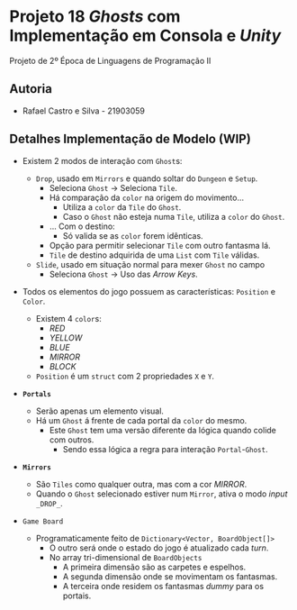 # Projeto 18 _Ghosts_ com Implementação em Consola e _Unity_

Projeto de 2º Época de Linguagens de Programação II

## Autoria

* Rafael Castro e Silva - 21903059

## Detalhes Implementação de Modelo (WIP)

* Existem 2 modos de interação com `Ghost`s:
  * `Drop`, usado em `Mirrors` e quando soltar do `Dungeon` e `Setup`.
    * Seleciona `Ghost` -> Seleciona `Tile`.
    * Há comparação da `color` na origem do movimento...
      * Utiliza a `color` da `Tile` do `Ghost`.
      * Caso o `Ghost` não esteja numa `Tile`, utiliza a `color` do `Ghost`.
    * ... Com o destino:
      * Só valida se as `color` forem idênticas.
    * Opção para permitir selecionar `Tile` com outro fantasma lá.
    * `Tile` de destino adquirida de uma `List` com `Tile` válidas. 
  * `Slide`, usado em situação normal para mexer `Ghost` no campo
    * Seleciona `Ghost` -> Uso das _Arrow Keys_.
  
* Todos os elementos do jogo possuem as características: `Position` e `Color`.
  * Existem 4 `color`s:
    * _RED_
    * _YELLOW_
    * _BLUE_
    * _MIRROR_
    * _BLOCK_
  * `Position` é um `struct` com 2 propriedades `X` e `Y`.
  
* **`Portals`**
  * Serão apenas um elemento visual.
  * Há um `Ghost` á frente de cada portal da `color` do mesmo.
    * Este `Ghost` tem uma versão diferente da lógica quando colide com outros.
      * Sendo essa lógica a regra para interação `Portal`-`Ghost`.
  
* **`Mirrors`**
  * São `Tiles` como qualquer outra, mas com a cor _MIRROR_.
  * Quando o `Ghost` selecionado estiver num `Mirror`, ativa o modo _input_ `_DROP_`.

* `Game Board`
  * Programaticamente feito de `Dictionary<Vector, BoardObject[]>`
    * O outro será onde o estado do jogo é atualizado cada _turn_.
    * No array tri-dimensional de `BoardObjects`
      * A primeira dimensão são as carpetes e espelhos.
      * A segunda dimensão onde se movimentam os fantasmas.
      * A terceira onde residem os fantasmas _dummy_ para os portais. 
